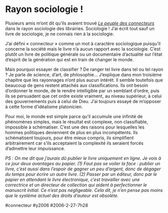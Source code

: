 # Rayon sociologie !

Plusieurs amis m’ont dit qu’ils avaient trouvé [*Le peuple des connecteurs*](http://www.tcrouzet.com/connecteurs/) dans le rayon sociologie des librairies. Sociologie ! J’ai écrit tout sauf un livre de sociologie, je ne connais rien à la sociologie.

J’ai défini « connecteur » comme un mot à caractère sociologique puisqu’il concerne la société mais le livre n’a aucun rapport avec la sociologie. C’est plutôt un livre de politique générale ou un documentaire d’actualité sur l’état d’esprit de la génération qui est en train de changer le monde.

Mais pourquoi essayer de classifier ? De ranger tel livre dans tel ou tel rayon ? Je parle de science, d’art, de philosophie... J’explique dans mon troisième chapitre que les rayonnages n’ont plus aucun intérêt. Il semble toutefois que beaucoup de gens restent attachés aux classifications. Ils ont besoin d’ordonner le monde, de le rendre intelligible par un semblant d’ordre, puis ils se persuadent que cet ordre existe vraiment, au niveau supérieur, à celui des gouvernements puis à celui de Dieu. J’ai toujours essayé de m’opposer à cette forme d’idéalisme platonicien.

Pour moi, le monde est simple parce qu’il accumule une infinité de phénomènes simples, mais le résultat est complexe, non classifiable, impossible à schématiser. C’est une des raisons pour lesquelles les hommes politiques deviennent de plus en plus incompétents. Ils schématisent toujours, pour être mieux compris, ils simplifient arbitrairement car s’ils acceptaient la complexité ils seraient forcés d’admettre leur impuissance.

*PS : On me dit que j’aurais dû publier le livre uniquement en ligne. Je vois à ce jour deux avantages au papier. (1) Faut pas se voiler la face : publier un livre, c’est aussi dans l’espoir de gagner un peu d’argent, donc de dégager du temps pour écrire un autre livre. (2) Passer par un éditeur, donc par le papier en attendant le livre électronique, c’est travailler avec une correctrice et un directeur de collection qui aident à perfectionner le manuscrit initial. Ce n’est pas négligeable. Cela dit, je n’en pense pas moins que le système actuel des droits d’auteur est obsolète.*

#connecteur #y2006 #2006-2-27-7h28
